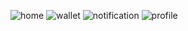 ![home](https://github.com/juliogr4/Navigation-Mobile/assets/102883494/46150820-a480-4687-9f3b-4fade2a42d0a)
![wallet](https://github.com/juliogr4/Navigation-Mobile/assets/102883494/5880de28-8a6c-4813-a0a1-4df883b34bb2)
![notification](https://github.com/juliogr4/Navigation-Mobile/assets/102883494/1b3dfcfd-3fff-47f8-bd33-702fda94e4f7)
![profile](https://github.com/juliogr4/Navigation-Mobile/assets/102883494/933e2c12-3e0b-49fa-8227-14b120ee8734)
